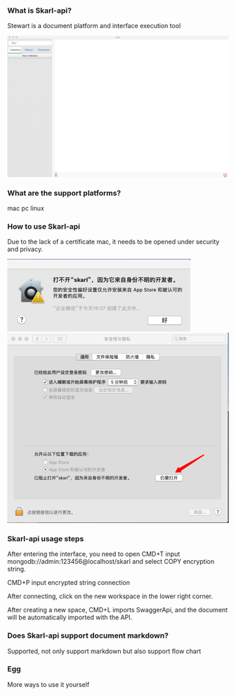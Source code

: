 ### What is Skarl-api?
Stewart is a document platform and interface execution tool

![image](1.png)

### What are the support platforms?
mac pc linux

### How to use Skarl-api
Due to the lack of a certificate mac, it needs to be opened under security and privacy.

![image](企业微信20190903181053.png)
![image](企业微信20190903181120.png)

### Skarl-api usage steps

After entering the interface, you need to open CMD+T input mongodb://admin:123456@localhost/skarl and select COPY encryption string.

CMD+P input encrypted string connection

After connecting, click on the new workspace in the lower right corner.

After creating a new space, CMD+L imports SwaggerApi, and the document will be automatically imported with the API.

### Does Skarl-api support document markdown?

Supported, not only support markdown but also support flow chart

### Egg
More ways to use it yourself
